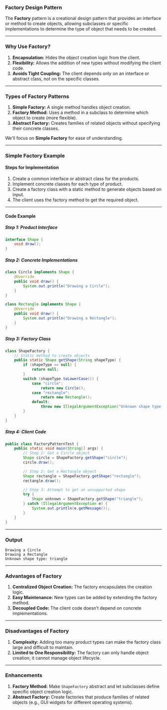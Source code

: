 ### **Factory Design Pattern**

The **Factory** pattern is a creational design pattern that provides an interface or method to create objects, allowing subclasses or specific implementations to determine the type of object that needs to be created.

---

### **Why Use Factory?**
1. **Encapsulation:** Hides the object creation logic from the client.
2. **Flexibility:** Allows the addition of new types without modifying the client code.
3. **Avoids Tight Coupling:** The client depends only on an interface or abstract class, not on the specific classes.

---

### **Types of Factory Patterns**
1. **Simple Factory:** A single method handles object creation.
2. **Factory Method:** Uses a method in a subclass to determine which object to create (more flexible).
3. **Abstract Factory:** Creates families of related objects without specifying their concrete classes.

We'll focus on **Simple Factory** for ease of understanding.

---

### **Simple Factory Example**

#### **Steps for Implementation**
1. Create a common interface or abstract class for the products.
2. Implement concrete classes for each type of product.
3. Create a factory class with a static method to generate objects based on input.
4. The client uses the factory method to get the required object.

---

#### **Code Example**

##### **Step 1: Product Interface**
```java
interface Shape {
    void draw();
}
```

##### **Step 2: Concrete Implementations**
```java
class Circle implements Shape {
    @Override
    public void draw() {
        System.out.println("Drawing a Circle");
    }
}

class Rectangle implements Shape {
    @Override
    public void draw() {
        System.out.println("Drawing a Rectangle");
    }
}
```

##### **Step 3: Factory Class**
```java
class ShapeFactory {
    // Static method to create objects
    public static Shape getShape(String shapeType) {
        if (shapeType == null) {
            return null;
        }
        switch (shapeType.toLowerCase()) {
            case "circle":
                return new Circle();
            case "rectangle":
                return new Rectangle();
            default:
                throw new IllegalArgumentException("Unknown shape type: " + shapeType);
        }
    }
}
```

##### **Step 4: Client Code**
```java
public class FactoryPatternTest {
    public static void main(String[] args) {
        // Step 1: Get a Circle object
        Shape circle = ShapeFactory.getShape("circle");
        circle.draw();

        // Step 2: Get a Rectangle object
        Shape rectangle = ShapeFactory.getShape("rectangle");
        rectangle.draw();

        // Step 3: Attempt to get an unsupported shape
        try {
            Shape unknown = ShapeFactory.getShape("triangle");
        } catch (IllegalArgumentException e) {
            System.out.println(e.getMessage());
        }
    }
}
```

---

### **Output**
```
Drawing a Circle
Drawing a Rectangle
Unknown shape type: triangle
```

---

### **Advantages of Factory**
1. **Centralized Object Creation:** The factory encapsulates the creation logic.
2. **Easy Maintenance:** New types can be added by extending the factory method.
3. **Decoupled Code:** The client code doesn’t depend on concrete implementations.

---

### **Disadvantages of Factory**
1. **Complexity:** Adding too many product types can make the factory class large and difficult to maintain.
2. **Limited to One Responsibility:** The factory can only handle object creation; it cannot manage object lifecycle.

---

### **Enhancements**
1. **Factory Method:** Make `ShapeFactory` abstract and let subclasses define specific object creation logic.
2. **Abstract Factory:** Create factories that produce families of related objects (e.g., GUI widgets for different operating systems).
